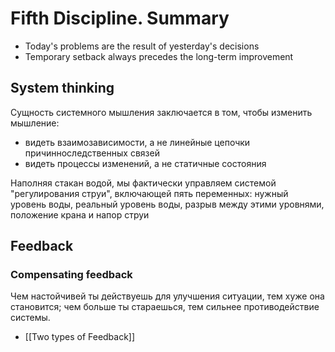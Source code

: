 # Fifth Discipline. Summary

- Today's problems are the result of yesterday's decisions
- Temporary setback always precedes the long-term improvement


## System thinking

Сущность системного мышления заключается в том, чтобы изменить мышление: 
- видеть  взаимозависимости,  а  не  линейные  цепочки  причинноследственных связей
- видеть процессы изменений, а не статичные состояния

Наполняя стакан водой, мы фактически управляем системой "регулирования струи", включающей пять переменных: нужный уровень воды, реальный уровень воды, разрыв между этими уровнями, положение крана и напор струи

## Feedback

### Compensating feedback
 
Чем настойчивей ты действуешь для улучшения ситуации, тем хуже она становится; чем больше ты стараешься, тем сильнее противодействие системы. 

- [[Two types of Feedback]]